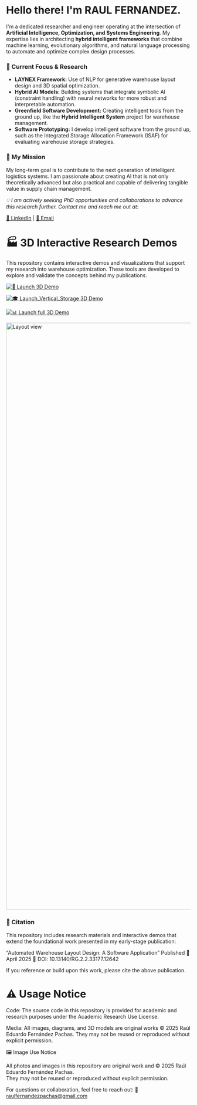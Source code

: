 # Hello there! I'm RAUL FERNANDEZ.

I'm a dedicated researcher and engineer operating at the intersection of **Artificial Intelligence, Optimization, and Systems Engineering**. My expertise lies in architecting **hybrid intelligent frameworks** that combine machine learning, evolutionary algorithms, and natural language processing to automate and optimize complex design processes.

### 🧠 Current Focus & Research
- **LAYNEX Framework:** Use of NLP for generative warehouse layout design and 3D spatial optimization.
- **Hybrid AI Models:** Building systems that integrate symbolic AI (constraint handling) with neural networks for more robust and interpretable automation.
- **Greenfield Software Development:** Creating intelligent tools from the ground up, like the **Hybrid Intelligent System** project for warehouse management.
- **Software Prototyping:** I develop intelligent software from the ground up, such as the Integrated Storage Allocation Framework (ISAF) for evaluating warehouse storage strategies.

### 🎯 My Mission
My long-term goal is to contribute to the next generation of intelligent logistics systems. I am passionate about creating AI that is not only theoretically advanced but also practical and capable of delivering tangible value in supply chain management.

*💡 I am actively seeking PhD opportunities and collaborations to advance this research further. Contact me and reach me out at:*

[🔗 LinkedIn](https://www.linkedin.com/in/raulfer-inde) | [📧 Email](mailto:raulfernandezpachas@gmail.com)

# 🏭 3D Interactive Research Demos

This repository contains interactive demos and visualizations that support my research into warehouse optimization. These tools are developed to explore and validate the concepts behind my publications.

[![🚀 Launch 3D Demo](https://img.shields.io/badge/🌐-Launch%203D%20Interactive%20Demo-764ba2?style=for-the-badge&logo=webgl&logoColor=white)](https://Raul1508.github.io/Raul1508/)

[![🎓 Launch_Vertical_Storage 3D Demo](https://img.shields.io/badge/🎓-Launch%203D%20Interactive%20Vertical%20Storage%20Demo-667eea?style=for-the-badge&logo=webgl&logoColor=white)](https://Raul1508.github.io/Raul1508/Vertical_Warahouse_Storage.html)

[![📊 Launch full 3D Demo](https://img.shields.io/badge/🔬-Launch%203D%20Full%20Interactive%20Demo-c53030?style=for-the-badge&logo=github&logoColor=white)](https://Raul1508.github.io/Raul1508/Layoutgreater.html)


<img width="2560" height="1600" alt="Layout view" src="https://github.com/user-attachments/assets/ab63b361-fe11-4739-97cd-82c458317928" />


### 📄 Citation

This repository includes research materials and interactive demos that extend the foundational work presented in my early-stage publication:

“Automated Warehouse Layout Design: A Software Application”
Published 📅 April 2025 
📌 DOI: 10.13140/RG.2.2.33177.12642

If you reference or build upon this work, please cite the above publication.


# ⚠️ Usage Notice

Code: The source code in this repository is provided for academic and research purposes under the Academic Research Use License.

Media: All images, diagrams, and 3D models are original works © 2025 Raúl Eduardo Fernández Pachas. They may not be reused or reproduced without explicit permission.

🖼️ Image Use Notice  

All photos and images in this repository are original work and © 2025 Raúl Eduardo Fernández Pachas.  
They may not be reused or reproduced without explicit permission.

For questions or collaboration, feel free to reach out: 📧 raulfernandezpachas@gmail.com


